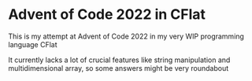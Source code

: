 # Advent of Code 2022 in CFlat

This is my attempt at Advent of Code 2022 in my very WIP programming language CFlat

It currently lacks a lot of crucial features like string manipulation and multidimensional array, so some answers might be very roundabout